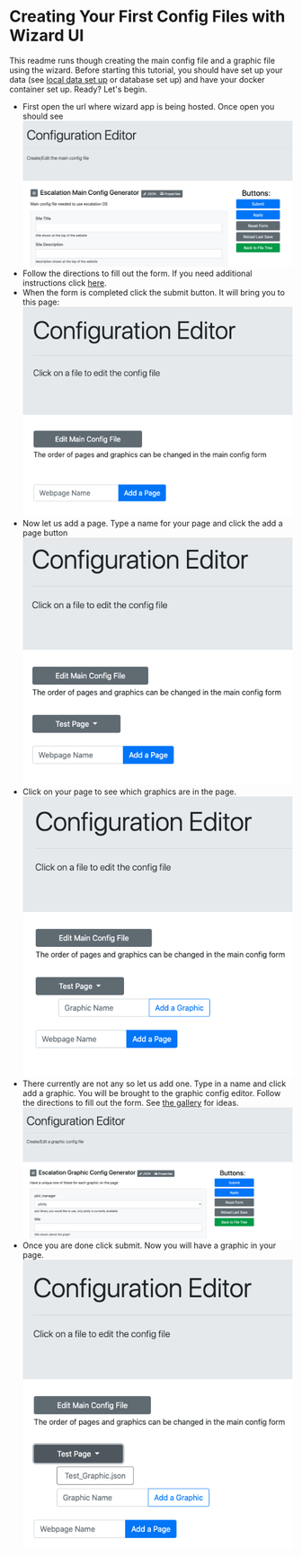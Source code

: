# Creating Your First Config Files with Wizard UI
This readme runs though creating the main config file and a graphic file using the wizard. Before starting this tutorial,
you should have set up your data (see [local data set up](../local_example/local_data_storage_config_info.md) or database set up)
and have your docker container set up.
Ready? Let's begin.

- First open the url where wizard app is being hosted. Once open you should see
![](images/main_config_editor.png)
 - Follow the directions to fill out the form. If you need additional instructions click [here](../main_config_example/main_config_example.md).
 - When the form is completed click the submit button. It will bring you to this page:
![](images/only_config.png)
 - Now let us add a page. Type a name for your page and click the add a page button
![](images/one_page.png)
- Click on your page to see which graphics are in the page.
![](images/click_on_page.png)
- There currently are not any so let us add one. Type in a name and click add a graphic. You will be brought to the graphic 
config editor. Follow the directions to fill out the form. See
 [the gallery](../gallery/index.html) for ideas.
![](images/graphic_editor.png)
- Once you are done click submit. Now you will have a graphic in your page. 
![](images/one_graphic.png)


